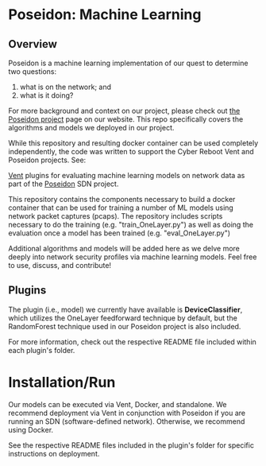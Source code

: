 # Poseidon: Machine Learning

## Overview
Poseidon is a machine learning implementation of our quest to determine 
two questions:
  1. what is on the network; and 
  2. what is it doing? 
  
For more background and context on our project, please check out 
[the Poseidon project](https://www.cyberreboot.org/projects/poseidon/) 
page on our website. This repo specifically covers the algorithms and 
models we deployed in our project.

While this repository and resulting docker container can be used completely 
independently, the code was written to support the Cyber Reboot Vent and 
Poseidon projects. See:

[Vent](https://github.com/CyberReboot/vent) plugins for evaluating
machine learning models on network data as part of the
[Poseidon](https://github.com/CyberReboot/poseidon) SDN project.

This repository contains the components necessary to build a docker container 
that can be used for training a number of ML models using network packet 
captures (pcaps). The repository includes scripts necessary to do the 
training (e.g. "train_OneLayer.py") as well as doing the evaluation once a 
model has been trained (e.g. "eval_OneLayer.py")

Additional algorithms and models will be added here as we delve more
deeply into network security profiles via machine learning models. Feel
free to use, discuss, and contribute! 


## Plugins

The plugin (i.e., model) we currently have available is **DeviceClassifier**,
which utilizes the OneLayer feedforward technique by default, but the 
RandomForest technique used in our Poseidon project is also included. 

For more information, check out the respective README file included within
each plugin's folder.


# Installation/Run

Our models can be executed via Vent, Docker, and standalone. We recommend
deployment via Vent in conjunction with Poseidon if you are running an SDN 
(software-defined network). Otherwise, we recommend using Docker. 

See the respective README files included in the plugin's folder for specific
instructions on deployment.
